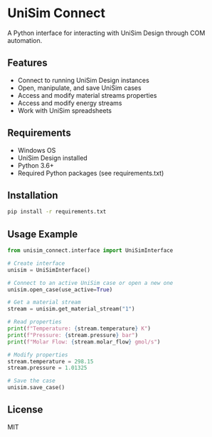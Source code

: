 # UniSim Connect

A Python interface for interacting with UniSim Design through COM automation.

## Features

- Connect to running UniSim Design instances
- Open, manipulate, and save UniSim cases
- Access and modify material streams properties
- Access and modify energy streams
- Work with UniSim spreadsheets

## Requirements

- Windows OS
- UniSim Design installed
- Python 3.6+
- Required Python packages (see requirements.txt)

## Installation

```bash
pip install -r requirements.txt
```

## Usage Example

```python
from unisim_connect.interface import UniSimInterface

# Create interface
unisim = UniSimInterface()

# Connect to an active UniSim case or open a new one
unisim.open_case(use_active=True)

# Get a material stream
stream = unisim.get_material_stream("1")

# Read properties
print(f"Temperature: {stream.temperature} K")
print(f"Pressure: {stream.pressure} bar")
print(f"Molar Flow: {stream.molar_flow} gmol/s")

# Modify properties
stream.temperature = 298.15
stream.pressure = 1.01325

# Save the case
unisim.save_case()
```

## License

MIT
